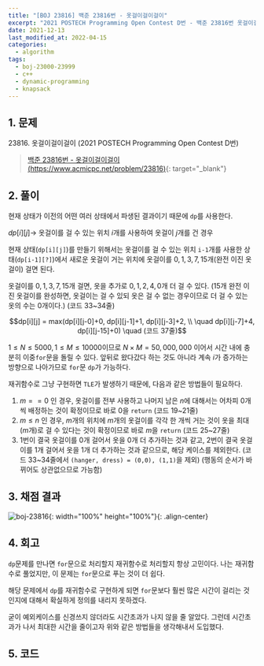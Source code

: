 ```yaml
---
title: "[BOJ 23816] 백준 23816번 - 옷걸이걸이걸이"
excerpt: "2021 POSTECH Programming Open Contest D번 - 백준 23816번 옷걸이걸이걸이 풀이"
date: 2021-12-13
last_modified_at: 2022-04-15
categories:
  - algorithm
tags:
  - boj-23000-23999
  - c++
  - dynamic-programming
  - knapsack
---
```


## 1. 문제
$23816$. 옷걸이걸이걸이 (2021 POSTECH Programming Open Contest D번)

> [백준 23816번 - 옷걸이걸이걸이 (https://www.acmicpc.net/problem/23816)](https://www.acmicpc.net/problem/23816){: target="_blank"}

## 2. 풀이

현재 상태가 이전의 어떤 여러 상태에서 파생된 결과이기 때문에 `dp`를 사용한다.

$dp[i][j] \rightarrow$ 옷걸이를 걸 수 있는 위치 $i$개를 사용하여 옷걸이 $j$개를 건 경우

현재 상태(`dp[i][j]`)를 만들기 위해서는 옷걸이를 걸 수 있는 위치 `i-1`개를 사용한 상태(`dp[i-1][?]`)에서 새로운 옷걸이 거는 위치에 옷걸이를 $0, 1, 3, 7, 15$개(완전 이진 옷걸이) 걸면 된다. 

옷걸이를 $0, 1, 3, 7, 15$개 걸면, 옷을 추가로 $0, 1, 2, 4, 0$개 더 걸 수 있다. ($15$개 완전 이진 옷걸이를 완성하면, 옷걸이는 걸 수 있되 옷은 걸 수 없는 경우이므로 더 걸 수 있는 옷의 수는 $0$개이다.) (코드 33~34줄)

$$dp[i][j] = max(dp[i][j-0]+0, dp[i][j-1]+1, dp[i][j-3]+2, \\ \quad dp[i][j-7]+4, dp[i][j-15]+0) \quad (코드 37줄)$$ 

$1\leq N\leq 5000, 1\leq M\leq 10000$이므로 $N\times M=50,000,000$ 이어서 시간 내에 충분히 이중`for`문을 돌릴 수 있다. 앞뒤로 왔다갔다 하는 것도 아니라 계속 $i$가 증가하는 방향으로 나아가므로 `for`문 `dp`가 가능하다. 

재귀함수로 그냥 구현하면 `TLE`가 발생하기 때문에, 다음과 같은 방법들이 필요하다.

1.	$m==0$ 인 경우, 옷걸이를 전부 사용하고 나머지 남은 $n$에 대해서는 어차피 $0$개씩 배정하는 것이 확정이므로 바로 $0$을 `return` (코드 19~21줄)
2.	$m\leq n$ 인 경우, $m$개의 위치에 $m$개의 옷걸이를 각각 한 개씩 거는 것이 옷을 최대($m$개)로 걸 수 있다는 것이 확정이므로 바로 $m$을 `return` (코드 25~27줄)
3.	$1$번이 결국 옷걸이를 $0$개 걸어서 옷을 $0$개 더 추가하는 것과 같고, $2$번이 결국 옷걸이를 $1$개 걸어서 옷을 $1$개 더 추가하는 것과 같으므로, 해당 케이스를 제외한다. (코드 33~34줄에서 `(hanger, dress) = (0,0), (1,1)`을 제외) (행동의 순서가 바뀌어도 상관없으므로 가능함)

## 3. 채점 결과

![boj-23816](https://user-images.githubusercontent.com/30232837/160780756-bb805161-c4aa-46c6-b86a-8b104502a08c.png "boj-23816"){: width="100%" height="100%"}{: .align-center}

## 4. 회고

`dp`문제를 만나면 `for`문으로 처리할지 재귀함수로 처리할지 항상 고민이다. 나는 재귀함수로 풀었지만, 이 문제는 `for`문으로 푸는 것이 더 쉽다.

해당 문제에서 `dp`를 재귀함수로 구현하게 되면 `for`문보다 훨씬 많은 시간이 걸리는 것인지에 대해서 확실하게 정의를 내리지 못하겠다. 

굳이 예외케이스를 신경쓰지 않더라도 시간초과가 나지 않을 줄 알았다. 그런데 시간초과가 나서 최대한 시간을 줄이고자 위와 같은 방법들을 생각해내서 도입했다.

## 5. 코드

<script src="https://gist.github.com/BurningFalls/ce61f6e13713ffe53faff224a4810364.js"></script>